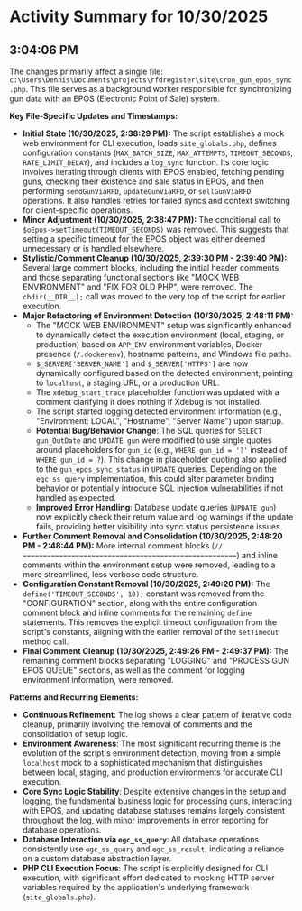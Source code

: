 # Activity Summary for 10/30/2025

## 3:04:06 PM
The changes primarily affect a single file: `c:\Users\Dennis\Documents\projects\rfdregister\site\cron_gun_epos_sync.php`. This file serves as a background worker responsible for synchronizing gun data with an EPOS (Electronic Point of Sale) system.

**Key File-Specific Updates and Timestamps:**

*   **Initial State (10/30/2025, 2:38:29 PM):** The script establishes a mock web environment for CLI execution, loads `site_globals.php`, defines configuration constants (`MAX_BATCH_SIZE`, `MAX_ATTEMPTS`, `TIMEOUT_SECONDS`, `RATE_LIMIT_DELAY`), and includes a `log_sync` function. Its core logic involves iterating through clients with EPOS enabled, fetching pending guns, checking their existence and sale status in EPOS, and then performing `sendGunViaRFD`, `updateGunViaRFD`, or `sellGunViaRFD` operations. It also handles retries for failed syncs and context switching for client-specific operations.
*   **Minor Adjustment (10/30/2025, 2:38:47 PM):** The conditional call to `$oEpos->setTimeout(TIMEOUT_SECONDS)` was removed. This suggests that setting a specific timeout for the EPOS object was either deemed unnecessary or is handled elsewhere.
*   **Stylistic/Comment Cleanup (10/30/2025, 2:39:30 PM - 2:39:40 PM):** Several large comment blocks, including the initial header comments and those separating functional sections like "MOCK WEB ENVIRONMENT" and "FIX FOR OLD PHP", were removed. The `chdir(__DIR__);` call was moved to the very top of the script for earlier execution.
*   **Major Refactoring of Environment Detection (10/30/2025, 2:48:11 PM):**
    *   The "MOCK WEB ENVIRONMENT" setup was significantly enhanced to dynamically detect the execution environment (local, staging, or production) based on `APP_ENV` environment variables, Docker presence (`/.dockerenv`), hostname patterns, and Windows file paths.
    *   `$_SERVER['SERVER_NAME']` and `$_SERVER['HTTPS']` are now dynamically configured based on the detected environment, pointing to `localhost`, a staging URL, or a production URL.
    *   The `xdebug_start_trace` placeholder function was updated with a comment clarifying it does nothing if Xdebug is not installed.
    *   The script started logging detected environment information (e.g., "Environment: LOCAL", "Hostname", "Server Name") upon startup.
    *   **Potential Bug/Behavior Change**: The SQL queries for `SELECT gun_OutDate` and `UPDATE gun` were modified to use single quotes around placeholders for `gun_id` (e.g., `WHERE gun_id = '?'` instead of `WHERE gun_id = ?`). This change in placeholder quoting also applied to the `gun_epos_sync_status` in `UPDATE` queries. Depending on the `egc_ss_query` implementation, this could alter parameter binding behavior or potentially introduce SQL injection vulnerabilities if not handled as expected.
    *   **Improved Error Handling**: Database update queries (`UPDATE gun`) now explicitly check their return value and log warnings if the update fails, providing better visibility into sync status persistence issues.
*   **Further Comment Removal and Consolidation (10/30/2025, 2:48:20 PM - 2:48:44 PM):** More internal comment blocks (`// =====================================================`) and inline comments within the environment setup were removed, leading to a more streamlined, less verbose code structure.
*   **Configuration Constant Removal (10/30/2025, 2:49:20 PM):** The `define('TIMEOUT_SECONDS', 10);` constant was removed from the "CONFIGURATION" section, along with the entire configuration comment block and inline comments for the remaining `define` statements. This removes the explicit timeout configuration from the script's constants, aligning with the earlier removal of the `setTimeout` method call.
*   **Final Comment Cleanup (10/30/2025, 2:49:26 PM - 2:49:37 PM):** The remaining comment blocks separating "LOGGING" and "PROCESS GUN EPOS QUEUE" sections, as well as the comment for logging environment information, were removed.

**Patterns and Recurring Elements:**

*   **Continuous Refinement**: The log shows a clear pattern of iterative code cleanup, primarily involving the removal of comments and the consolidation of setup logic.
*   **Environment Awareness**: The most significant recurring theme is the evolution of the script's environment detection, moving from a simple `localhost` mock to a sophisticated mechanism that distinguishes between local, staging, and production environments for accurate CLI execution.
*   **Core Sync Logic Stability**: Despite extensive changes in the setup and logging, the fundamental business logic for processing guns, interacting with EPOS, and updating database statuses remains largely consistent throughout the log, with minor improvements in error reporting for database operations.
*   **Database Interaction via `egc_ss_query`**: All database operations consistently use `egc_ss_query` and `egc_ss_result`, indicating a reliance on a custom database abstraction layer.
*   **PHP CLI Execution Focus**: The script is explicitly designed for CLI execution, with significant effort dedicated to mocking HTTP server variables required by the application's underlying framework (`site_globals.php`).